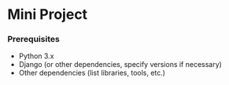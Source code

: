 # Mini Project

### Prerequisites

- Python 3.x
- Django (or other dependencies, specify versions if necessary)
- Other dependencies (list libraries, tools, etc.)

